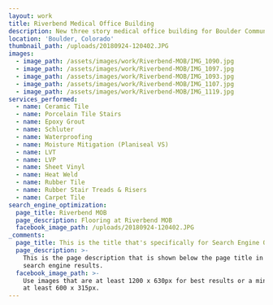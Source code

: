```yaml
---
layout: work
title: Riverbend Medical Office Building
description: New three story medical office building for Boulder Community Health
location: 'Boulder, Colorado'
thumbnail_path: /uploads/20180924-120402.JPG
images:
  - image_path: /assets/images/work/Riverbend-MOB/IMG_1090.jpg
  - image_path: /assets/images/work/Riverbend-MOB/IMG_1097.jpg
  - image_path: /assets/images/work/Riverbend-MOB/IMG_1093.jpg
  - image_path: /assets/images/work/Riverbend-MOB/IMG_1107.jpg
  - image_path: /assets/images/work/Riverbend-MOB/IMG_1119.jpg
services_performed:
  - name: Ceramic Tile
  - name: Porcelain Tile Stairs
  - name: Epoxy Grout
  - name: Schluter
  - name: Waterproofing
  - name: Moisture Mitigation (Planiseal VS)
  - name: LVT
  - name: LVP
  - name: Sheet Vinyl
  - name: Heat Weld
  - name: Rubber Tile
  - name: Rubber Stair Treads & Risers
  - name: Carpet Tile
search_engine_optimization:
  page_title: Riverbend MOB
  page_description: Flooring at Riverbend MOB
  facebook_image_path: /uploads/20180924-120402.JPG
_comments:
  page_title: This is the title that's specifically for Search Engine Optimization.
  page_description: >-
    This is the page description that is shown below the page title in the
    search engine results.
  facebook_image_path: >-
    Use images that are at least 1200 x 630px for best results or a minimum of
    at least 600 x 315px.
---
```


